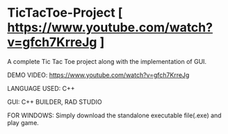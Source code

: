 # TicTacToe-Project [ https://www.youtube.com/watch?v=gfch7KrreJg ]
A complete Tic Tac Toe project along with the implementation of GUI.

DEMO VIDEO: https://www.youtube.com/watch?v=gfch7KrreJg

LANGUAGE USED: C++

GUI: C++ BUILDER, RAD STUDIO

FOR WINDOWS:
  Simply download the standalone executable file(.exe) and play game.


